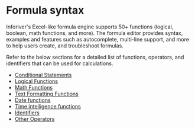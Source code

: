 # Formula syntax

Inforiver's Excel-like formula engine supports 50+ functions (logical, boolean, math functions, and more). The formula editor provides syntax, examples and features such as autocomplete, multi-line support, and more to help users create, and troubleshoot formulas.&#x20;

Refer to the below sections for a detailed list of functions, operators, and identifiers that can be used for calculations.

* [Conditional Statements](conditional-statements/)
* [Logical Functions](logical-functions/)
* [Math Functions](math-functions/)
* [Text Formatting Functions](text-formatting-functions/)
* [Date functions](date-functions/)
* [Time intelligence functions](time-intelligence-functions/)
* [Identifiers](identifiers/)
* [Other Operators](other-operators.md)

